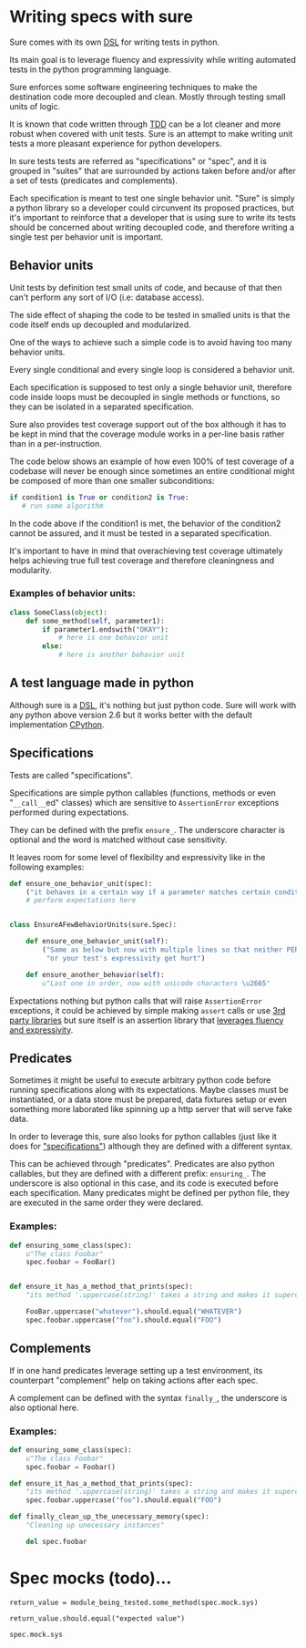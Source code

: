 # Writing specs with sure

Sure comes with its own [DSL](http://en.wikipedia.org/wiki/Domain-specific_language) for writing tests in python.

Its main goal is to leverage fluency and expressivity while writing
automated tests in the python programming language.

Sure enforces some software engineering techniques to make the
destination code more decoupled and clean. Mostly through testing
small units of logic.

It is known that code written through
[TDD](http://en.wikipedia.org/wiki/Test-driven_development) can be a
lot cleaner and more robust when covered with unit tests. Sure is an
attempt to make writing unit tests a more pleasant experience for
python developers.

In sure tests tests are referred as "specifications" or "spec", and it
is grouped in "suites" that are surrounded by actions taken before and/or
after a set of tests (predicates and complements).

Each specification is meant to test one single behavior unit. "Sure"
is simply a python library so a developer could circunvent its
proposed practices, but it's important to reinforce that a developer
that is using sure to write its tests should be concerned about
writing decoupled code, and therefore writing a single test per
behavior unit is important.

## Behavior units

Unit tests by definition test small units of code, and because of that
then can't perform any sort of I/O (i.e: database access).

The side effect of shaping the code to be tested in smalled units is
that the code itself ends up decoupled and modularized.

One of the ways to achieve such a simple code is to avoid having too
many behavior units.

Every single conditional and every single loop is considered a
behavior unit.

Each specification is supposed to test only a single behavior unit,
therefore code inside loops must be decoupled in single methods or
functions, so they can be isolated in a separated specification.

Sure also provides test coverage support out of the box although it
has to be kept in mind that the coverage module works in a per-line
basis rather than in a per-instruction.

The code below shows an example of how even 100% of test coverage of a
codebase will never be enough since sometimes an entire conditional
might be composed of more than one smaller subconditions:

```python
if condition1 is True or condition2 is True:
   # run some algorithm
```

In the code above if the condition1 is met, the behavior of the
condition2 cannot be assured, and it must be tested in a separated
specification.

It's important to have in mind that overachieving test coverage
ultimately helps achieving true full test coverage and therefore
cleaningness and modularity.

### Examples of behavior units:

```python
class SomeClass(object):
    def some_method(self, parameter1):
        if parameter1.endswith("OKAY"):
            # here is one behavior unit
        else:
            # here is another behavior unit
```

## A test language made in python

Although sure is a
[DSL](http://en.wikipedia.org/wiki/Domain-specific_language), it's
nothing but just python code. Sure will work with any python above
version 2.6 but it works better with the default implementation
[CPython](http://en.wikipedia.org/wiki/CPython).

## Specifications

Tests are called "specifications".

Specifications are simple python callables (functions, methods or even
"`__call__`ed" classes) which are sensitive to `AssertionError`
exceptions performed during expectations.

They can be defined with the prefix `ensure_`. The underscore
character is optional and the word is matched without case
sensitivity.

It leaves room for some level of flexibility and
expressivity like in the following examples:

```python
def ensure_one_behavior_unit(spec):
    ("it behaves in a certain way if a parameter matches certain condition")
    # perform expectations here


class EnsureAFewBehaviorUnits(sure.Spec):

    def ensure_one_behavior_unit(self):
        ("Same as below but now with multiple lines so that neither PEP8 "
         "or your test's expressivity get hurt")

    def ensure_another_behavior(self):
        u"Last one in order, now with unicode characters \u2665"
```

Expectations nothing but python calls that will raise `AssertionError`
exceptions, it could be achieved by simple making `assert` calls or
use [3rd party libraries](SPECS.md#3rd-party-libraries) but sure
itself is an assertion library that
[leverages fluency and expressivity](SPECS.md#expectations).

## Predicates

Sometimes it might be useful to execute arbitrary python code before
running specifications along with its expectations. Maybe classes must
be instantiated, or a data store must be prepared, data fixtures setup
or even something more laborated like spinning up a http server that
will serve fake data.

In order to leverage this, sure also looks for python callables (just
like it does for ["specifications"](./ref/to/specifications)) although
they are defined with a different syntax.

This can be achieved through "predicates". Predicates are also python
callables, but they are defined with a different prefix:
`ensuring_`. The underscore is also optional in this case, and its
code is executed before each specification. Many predicates might be
defined per python file, they are executed in the same order they were
declared.

### Examples:

```python
def ensuring_some_class(spec):
    u"The class Foobar"
    spec.foobar = FooBar()


def ensure_it_has_a_method_that_prints(spec):
    "its method '.uppercase(string)' takes a string and makes it supercased"

    FooBar.uppercase("whatever").should.equal("WHATEVER")
    spec.foobar.uppercase("foo").should.equal("FOO")
```

## Complements

If in one hand predicates leverage setting up a test environment, its
counterpart "complement" help on taking actions after each spec.

A complement can be defined with the syntax `finally_`, the underscore
is also optional here.

### Examples:

```python
def ensuring_some_class(spec):
    u"The class Foobar"
    spec.foobar = Foobar()

def ensure_it_has_a_method_that_prints(spec):
    "its method '.uppercase(string)' takes a string and makes it supercased"
    spec.foobar.uppercase("foo").should.equal("FOO")

def finally_clean_up_the_unecessary_memory(spec):
    "Cleaning up unecessary instances"

    del spec.foobar
```

# Spec mocks (todo)...

    return_value = module_being_tested.some_method(spec.mock.sys)

    return_value.should.equal("expected value")

    spec.mock.sys
